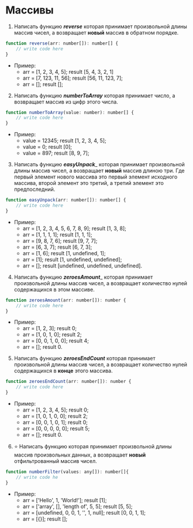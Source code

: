 # Массивы
1. Написать функцию _**reverse**_ которая принимает произвольной длины массив чисел, а возвращает **новый** массив в обратном порядке.
```javascript
function reverse(arr: number[]): number[] {
	// write code here
}
```
* Пример: 
    * arr = [1, 2, 3, 4, 5]; result [5, 4, 3, 2, 1]
    * arr = [7, 123, 11, 56]; result [56, 11, 123, 7];
    * arr = []; result [];
2. Написать функцию _**numberToArray**_ которая принимает число, а возвращает массив из цифр этого числа.
```javascript
function numberToArray(value: number): number[] {
	// write code here
}
```
* Пример:
    * value = 12345; result [1, 2, 3, 4, 5];
    * value = 0; result [0];
    * value = 897; result [8, 9, 7];
3. Написать функцию _**easyUnpack**__ которая принимает произвольной длины массив чисел, а возвращает **новый** массив длиною три. Где первый элемент нового массива это первый элемент исходного массива, второй элемент это третий, а третий элемент это предпоследний.
```javascript
function easyUnpack(arr: number[]): number[] {
	// write code here
}
```
* Пример:
    * arr = [1, 2, 3, 4, 5, 6, 7, 8, 9]; result [1, 3, 8];
    * arr = [1, 1, 1, 1]; result [1, 1, 1];
    * arr = [9, 8, 7, 6]; result [9, 7, 7];
    * arr = [6, 3, 7]; result [6, 7, 3];
    * arr = [1, 6]; result [1, undefined, 1];
    * arr = [1]; result [1, undefined, undefined];
    * arr = []; result [undefined, undefined, undefined].
4. Написать функцию _**zeroesAmount**__ которая принимает произвольной длины массив чисел, а возвращает количество нулей содержащихся в этом массиве.
```javascript
function zeroesAmount(arr: number[]): number {
	// write code here
}
```
* Пример:
    * arr = [1, 2, 3]; result 0;
    * arr = [1, 0, 1, 0]; result 2;
    * arr = [0, 0, 1, 0, 0]; result 4;
    * arr = []; result 0.
5. Написать функцию _**zeroesEndCount**_ которая принимает произвольной длины массив чисел, а возвращает количество нулей содержащихся в **конце** этого массива.
```javascript
function zeroesEndCount(arr: number[]): number {
	// write code here
}
```
* Пример:
    * arr = [1, 2, 3, 4, 5]; result 0;
    * arr = [1, 0, 1, 0, 0]; result 2;
    * arr = [0, 0, 1, 0, 1]; result 0;
    * arr = [0, 0, 0, 0, 0]; result 5;
    * arr = []; result 0.
6. :star: Написать функцию которая принимает произвольной длины массив произвольных данных, а возвращает **новый** отфильтрованный массив чисел.
```javascript
function numberFilter(values: any[]): number[]{
	// write code he
}
```
* Пример:
    * arr = ['Hello', 1, 'World!']; result [1];
    * arr = ['array', [], 'length of', 5, 5]; result [5, 5];
    * arr = [undefined, 0, 0, 1, '', 1, null]; result [0, 0, 1, 1];
    * arr = [{}]; result [];
